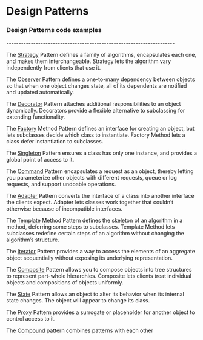 Design Patterns
===============

<h3>Design Patterns code examples</h3>
---------------------------------------------------------------------

The <a href="https://github.com/AncientMariner/Patterns/tree/master/Patterns/src/main/java/org/xander/Strategy">Strategy</a> Pattern defines a family of algorithms, encapsulates each one, and makes them interchangeable. Strategy lets the algorithm vary independently from clients that use it.

The <a href="https://github.com/AncientMariner/Patterns/tree/master/Patterns/src/main/java/org/xander/Observer">Observer</a> Pattern defines a one-to-many dependency between objects so that when one object changes state, all of its dependents are notified and updated automatically.

The <a href="https://github.com/AncientMariner/Patterns/tree/master/Patterns/src/main/java/org/xander/Decorator">Decorator</a> Pattern attaches additional responsibilities to an object dynamically. Decorators provide a flexible alternative to subclassing for extending functionality.

The <a href="https://github.com/AncientMariner/Patterns/tree/master/Patterns/src/main/java/org/xander/Factory">Factory</a> Method Pattern defines an interface for creating an object, but lets subclasses decide which class to instantiate. Factory Method lets a class defer instantiation to subclasses.

The <a href="https://github.com/AncientMariner/Patterns/tree/master/Patterns/src/main/java/org/xander/Singleton">Singleton</a> Pattern ensures a class has only one instance, and provides a global point of access to it.

The <a href="https://github.com/AncientMariner/Patterns/tree/master/Patterns/src/main/java/org/xander/Command">Command</a> Pattern encapsulates a request as an object, thereby letting you parameterize other objects with different requests, queue or log requests, and support undoable operations.

The <a href="https://github.com/AncientMariner/Patterns/tree/master/Patterns/src/main/java/org/xander/Adapter">Adapter</a> Pattern converts the interface of a class into another interface the clients expect. Adapter lets classes work together that couldn’t otherwise because of incompatible interfaces.

The <a href="https://github.com/AncientMariner/Patterns/tree/master/Patterns/src/main/java/org/xander/Template">Template</a> Method Pattern defines the skeleton of an algorithm in a method, deferring some steps to subclasses. Template Method lets subclasses redefine certain steps of an algorithm without changing the algorithm’s structure.

The <a href="https://github.com/AncientMariner/Patterns/tree/master/Patterns/src/main/java/org/xander/Iterator">Iterator</a> Pattern provides a way to access the elements of an aggregate object sequentially without exposing its underlying representation.

The <a href="https://github.com/AncientMariner/Patterns/tree/master/Patterns/src/main/java/org/xander/Composite">Composite</a> Pattern allows you to compose objects into tree structures to represent part-whole hierarchies. Composite lets clients treat individual objects and compositions of objects uniformly.

The <a href="https://github.com/AncientMariner/Patterns/tree/master/Patterns/src/main/java/org/xander/State">State</a> Pattern allows an object to alter its behavior when its internal state changes. The object will appear to change its class.

The <a href="https://github.com/AncientMariner/Patterns/tree/master/Patterns/src/main/java/org/xander/Proxy">Proxy</a> Pattern provides a surrogate or placeholder for another object to control access to it.

The <a href="https://github.com/AncientMariner/Patterns/tree/master/Patterns/src/main/java/org/xander/Compound">Compound</a> pattern combines patterns with each other
